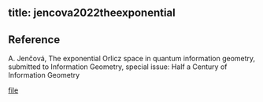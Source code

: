 title: jencova2022theexponential 
---

## Reference
A. Jenčová, The exponential Orlicz space in quantum information geometry, submitted to Information Geometry, special issue:
Half a Century of Information Geometry


[file](jencova2022theexponential/file.pdf)



